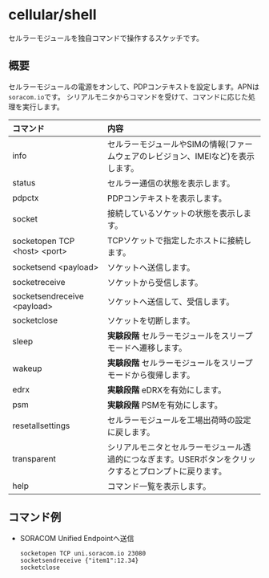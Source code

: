 # cellular/shell

セルラーモジュールを独自コマンドで操作するスケッチです。

## 概要

セルラーモジュールの電源をオンして、PDPコンテキストを設定します。APNは`soracom.io`です。
シリアルモニタからコマンドを受けて、コマンドに応じた処理を実行します。

|コマンド|内容|
|:--|:--|
|info|セルラーモジュールやSIMの情報(ファームウェアのレビジョン、IMEIなど)を表示します。|
|status|セルラー通信の状態を表示します。|
|pdpctx|PDPコンテキストを表示します。|
|socket|接続しているソケットの状態を表示します。|
|socketopen TCP \<host> \<port>|TCPソケットで指定したホストに接続します。|
|socketsend \<payload>|ソケットへ送信します。|
|socketreceive|ソケットから受信します。|
|socketsendreceive \<payload>|ソケットへ送信して、受信します。|
|socketclose|ソケットを切断します。|
|sleep|**実験段階** セルラーモジュールをスリープモードへ遷移します。|
|wakeup|**実験段階** セルラーモジュールをスリープモードから復帰します。|
|edrx|**実験段階** eDRXを有効にします。|
|psm|**実験段階** PSMを有効にします。|
|resetallsettings|セルラーモジュールを工場出荷時の設定に戻します。|
|transparent|シリアルモニタとセルラーモジュール透過的につなぎます。USERボタンをクリックするとプロンプトに戻ります。|
|help|コマンド一覧を表示します。|

## コマンド例

* SORACOM Unified Endpointへ送信

    ```
    socketopen TCP uni.soracom.io 23080
    socketsendreceive {"item1":12.34}
    socketclose
    ```
